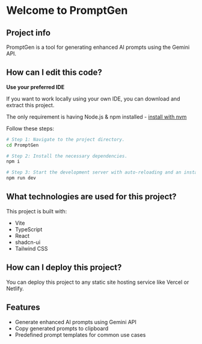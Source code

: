 # Welcome to PromptGen

## Project info

PromptGen is a tool for generating enhanced AI prompts using the Gemini API.

## How can I edit this code?

**Use your preferred IDE**

If you want to work locally using your own IDE, you can download and extract this project.

The only requirement is having Node.js & npm installed - [install with nvm](https://github.com/nvm-sh/nvm#installing-and-updating)

Follow these steps:

```sh
# Step 1: Navigate to the project directory.
cd PromptGen

# Step 2: Install the necessary dependencies.
npm i

# Step 3: Start the development server with auto-reloading and an instant preview.
npm run dev
```

## What technologies are used for this project?

This project is built with:

- Vite
- TypeScript
- React
- shadcn-ui
- Tailwind CSS

## How can I deploy this project?

You can deploy this project to any static site hosting service like Vercel or Netlify.

## Features

- Generate enhanced AI prompts using Gemini API
- Copy generated prompts to clipboard
- Predefined prompt templates for common use cases
